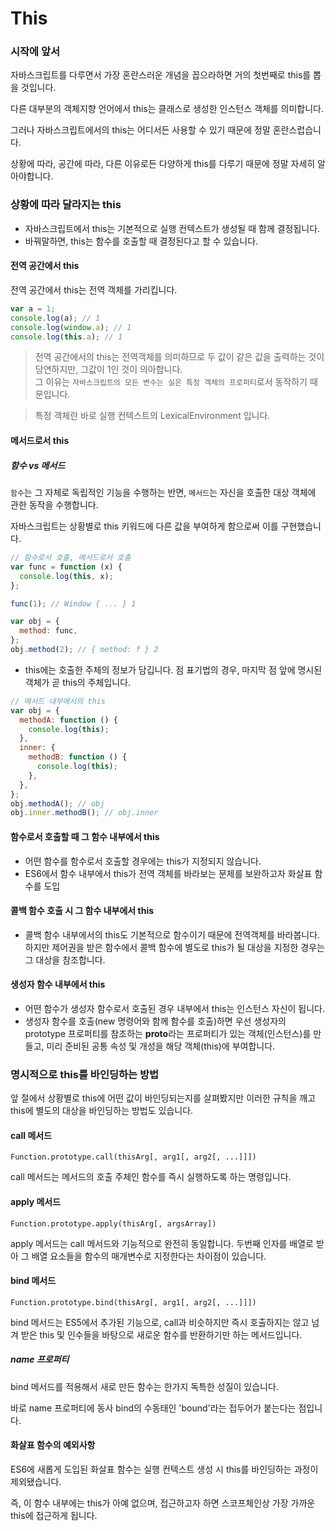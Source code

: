 # This

### 시작에 앞서

자바스크립트를 다루면서 가장 혼란스러운 개념을 꼽으라하면 거의 첫번째로 this를 뽑을 것입니다.

다른 대부분의 객체지향 언어에서 this는 클래스로 생성한 인스턴스 객체를 의미합니다.

그러나 자바스크립트에서의 this는 어디서든 사용할 수 있기 때문에 정말 혼란스럽습니다.

상황에 따라, 공간에 따라, 다른 이유로든 다양하게 this를 다루기 때문에 정말 자세히 알아야합니다.

### 상황에 따라 달라지는 this

- 자바스크립트에서 this는 기본적으로 실행 컨텍스트가 생성될 때 함께 결정됩니다.
- 바꿔말하면, this는 함수를 호출할 때 결정된다고 할 수 있습니다.

#### 전역 공간에서 this

전역 공간에서 this는 전역 객체를 가리킵니다.

```javascript
var a = 1;
console.log(a); // 1
console.log(window.a); // 1
console.log(this.a); // 1
```

> 전역 공간에서의 this는 전역객체를 의미하므로 두 값이 같은 값을 출력하는 것이 당연하지만, 그값이 1인 것이 의아합니다. <br/>그 이유는 `자바스크립트의 모든 변수는 실은 특정 객체의 프로퍼티`로서 동작하기 때문입니다.

> 특정 객체란 바로 실행 컨텍스트의 LexicalEnvironment 입니다.

#### 메서드로서 this

##### 함수 vs 메서드

`함수`는 그 자체로 독립적인 기능을 수행하는 반면, `메서드`는 자신을 호출한 대상 객체에 관한 동작을 수행합니다.

자바스크립트는 상황별로 this 키워드에 다른 값을 부여하게 함으로써 이를 구현했습니다.

```javascript
// 함수로서 호출, 메서드로서 호출
var func = function (x) {
  console.log(this, x);
};

func(1); // Window { ... } 1

var obj = {
  method: func,
};
obj.method(2); // { method: f } 2
```

- this에는 호출한 주체의 정보가 담깁니다. 점 표기법의 경우, 마지막 점 앞에 명시된 객체가 곧 this의 주체입니다.

```javascript
// 메서드 내부에서의 this
var obj = {
  methodA: function () {
    console.log(this);
  },
  inner: {
    methodB: function () {
      console.log(this);
    },
  },
};
obj.methodA(); // obj
obj.inner.methodB(); // obj.inner
```

#### 함수로서 호출할 때 그 함수 내부에서 this

- 어떤 함수를 함수로서 호출할 경우에는 this가 지정되지 않습니다.
- ES6에서 함수 내부에서 this가 전역 객체를 바라보는 문제를 보완하고자 화살표 함수를 도입

#### 콜백 함수 호출 시 그 함수 내부에서 this

- 콜백 함수 내부에서의 this도 기본적으로 함수이기 때문에 전역객체를 바라봅니다. 하지만 제어권을 받은 함수에서 콜백 함수에 별도로 this가 될 대상을 지정한 경우는 그 대상을 참조합니다.

#### 생성자 함수 내부에서 this

- 어떤 함수가 생성자 함수로서 호출된 경우 내부에서 this는 인스턴스 자신이 됩니다.
- 생성자 함수를 호출(new 명령어와 함께 함수를 호출)하면 우선 생성자의 prototype 프로퍼티를 참조하는 **proto**라는 프로퍼티가 있는 객체(인스턴스)를 만들고, 미리 준비된 공통 속성 및 개성을 해당 객체(this)에 부여합니다.

### 명시적으로 this를 바인딩하는 방법

앞 절에서 상황별로 this에 어떤 값이 바인딩되는지를 살펴봤지만 이러한 규칙을 깨고 this에 별도의 대상을 바인딩하는 방법도 있습니다.

#### call 메서드

`Function.prototype.call(thisArg[, arg1[, arg2[, ...]]])`

call 메서드는 메서드의 호출 주체인 함수를 즉시 실행하도록 하는 명령입니다.

#### apply 메서드

`Function.prototype.apply(thisArg[, argsArray])`

apply 메서드는 call 메서드와 기능적으로 완전히 동일합니다. 두번째 인자를 배열로 받아 그 배열 요소들을 함수의 매개변수로 지정한다는 차이점이 있습니다.

#### bind 메서드

`Function.prototype.bind(thisArg[, arg1[, arg2[, ...]]])`

bind 메서드는 ES5에서 추가된 기능으로, call과 비슷하지만 즉시 호출하지는 않고 넘겨 받은 this 및 인수들을 바탕으로 새로운 함수를 반환하기만 하는 메서드입니다.

##### name 프로퍼티

bind 메서드를 적용해서 새로 만든 함수는 한가지 독특한 성질이 있습니다.

바로 name 프로퍼티에 동사 bind의 수동태인 'bound'라는 접두어가 붙는다는 점입니다.

#### 화살표 함수의 예외사항

ES6에 새롭게 도입된 화살표 함수는 실행 컨텍스트 생성 시 this를 바인딩하는 과정이 제외됐습니다.

즉, 이 함수 내부에는 this가 아예 없으며, 접근하고자 하면 스코프체인상 가장 가까운 this에 접근하게 됩니다.
